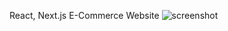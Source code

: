 React, Next.js E-Commerce Website
![screenshot](https://github.com/user-attachments/assets/57c168f7-ef88-47ae-be66-3c30fbce6e35)
